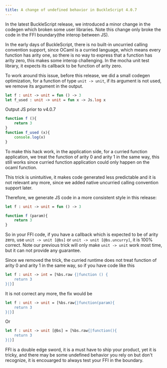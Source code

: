 ```yaml
---
title: A change of undefined behavior in BuckleScript 4.0.7
---
```


In the latest BuckleScript release, we introduced a minor change in the codegen which broken some user libraries. Note this change only broke the code in the FFI boundary(the interop between JS).

In the early days of BuckleScript, there is no built-in uncurried calling convention support, since OCaml is a curried language, which means every function has arity one, so there is no way to express that a function has arity zero, this makes some interop challenging. In the mocha unit test library, it expects its callback to be function of arity zero.

To work around this issue, before this release, we did a small codegen optimization, for a function of type `unit -> unit`, if its argument is not used, we remove its argument in the output.

```ocaml
let f : unit -> unit = fun () -> 3 
let f_used : unit -> unit = fun x -> Js.log x  
```
Output JS prior to v4.0.7
```js
function f (){
    return 3
}
function f_used (x){
    console.log(x)
}
```

To make this hack work, in the application side, 
for a curried function application, we treat the function 
of arity 0 and arity 1 in the same way, this still works since 
curried function application could only happen on the ocaml function.

This trick is unintuitive, it makes code generated less predictable and it is not relevant any more, since 
we added native uncurried calling convention support later.

Therefore, we generate JS code in a more consistent style in this release:

```ocaml
let f : unit -> unit = fun () -> 3 
```

```js
function f (param){
    return 3
}
```

So in your FFI code, if you have a callback which is expected to be of arity zero, use `unit -> unit [@bs]` or `unit -> unit [@bs.uncurry]`, it is 100% correct. Note our previous trick will only make `unit -> unit` work most time, but it can not provide any guarantee.

Since we removed the trick, the curried runtime does not treat function of arity 0 and arity 1 in the same way, so if you have code like this

```ocaml
let f : unit -> int = [%bs.raw {|function () {
    return 3
}|}]
```

It is not correct any more, the fix would be 

```ocaml
let f : unit -> unit = [%bs.raw{|function(param){
    return 3
}|}]
```

Or 

```ocaml
let f : unit -> unit [@bs] = [%bs.raw{|function(){
    return 3
}|}]
```

FFI is a double edge sword, it is a must have to ship your product, yet it is tricky, and there may be some undefined behavior you rely on but don't recognize, it is encouarged to always test your FFI in the boundary.




